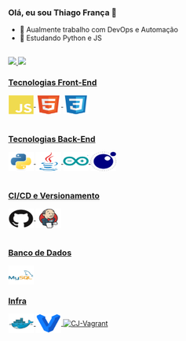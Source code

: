 ### Olá, eu sou Thiago França 👋

- 🔭 Aualmente trabalho com DevOps e Automação
- 🌱 Estudando Python e JS

##

<div>
  <a href="https://github.com/thiago-franca">
  <img height="180em" src="https://github-readme-stats.vercel.app/api?username=thiago-franca&show_icons=true&theme=dark&include_all_commits=true&count_private=true"/>
  <img height="180em" src="https://github-readme-stats.vercel.app/api/top-langs/?username=thiago-franca&layout=compact&langs_count=7&theme=dark&include_all_commits=true"/>
</div>
 <h3>  
Tecnologias Front-End
</h3>
<div>
  <img align="center" alt="CJ-Js" height="39" width="52" src="https://raw.githubusercontent.com/devicons/devicon/master/icons/javascript/javascript-plain.svg">
  <img align="center" alt="CJ-HTML" height="39" width="52" src="https://raw.githubusercontent.com/devicons/devicon/master/icons/html5/html5-original.svg">
  <img align="center" alt="CJ-CSS" height="39" width="52" src="https://raw.githubusercontent.com/devicons/devicon/master/icons/css3/css3-original.svg">
</div>
<br>
<h3>
  Tecnologias Back-End
</h3>
<div style="display: inline_block;">
  <img align="center" alt="CJ-Python" height="39" width="52" src="https://raw.githubusercontent.com/devicons/devicon/master/icons/python/python-original.svg">
  <img align="center" alt="Java" height="39" width="52" src="https://raw.githubusercontent.com/devicons/devicon/master/icons/java/java-original.svg">
  <img align="center" alt="Arduino" height="39" width="52" src="https://raw.githubusercontent.com/devicons/devicon/master/icons/arduino/arduino-original.svg">
  <img align="center" alt="Lua" height="39" width="52" src="https://raw.githubusercontent.com/devicons/devicon/master/icons/lua/lua-original.svg">
 </div>
<br>
<h3>
  CI/CD e Versionamento
</h3>
<div style="display: inline_block;">
  <img align="center" alt="CJ-Github" height="39" width="52" src="https://raw.githubusercontent.com/devicons/devicon/master/icons/github/github-original.svg">
  <img align="center" alt="CJ-Jenkins" height="39" width="52" src="https://raw.githubusercontent.com/devicons/devicon/master/icons/jenkins/jenkins-original.svg">
  
  </div>
<br>
<h3>
  Banco de Dados
</h3>
<div style="display: inline_block;">  
  <img align="center" alt="CJ-MySQL" height="39" width="52" src="https://raw.githubusercontent.com/devicons/devicon/master/icons/mysql/mysql-original-wordmark.svg">
</div>
 <h3>
  Infra
</h3>
<div style="display: inline_block;">  
    <img align="center" alt="CJ-Docker" height="39" width="52" src="https://raw.githubusercontent.com/devicons/devicon/master/icons/docker/docker-original.svg">
  <img align="center" alt="CJ-Vagrant" height="39" width="52" src="https://raw.githubusercontent.com/devicons/devicon/master/icons/vagrant/vagrant-original.svg">
  <img align="center" alt="CJ-Vagrant" height="39" width="52" src="https://raw.githubusercontent.com/devicons/devicon/master/icons/vagrant/terraform-original.svg">
  
</div>
